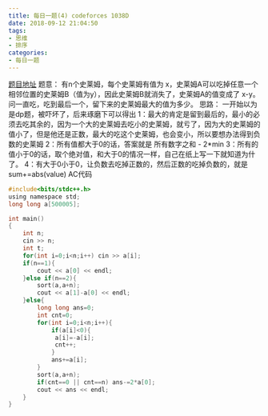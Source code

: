 ```yaml
---
title: 每日一题(4) codeforces 1038D
date: 2018-09-12 21:04:50
tags:
- 思维
- 排序
categories:
- 每日一题
---
```

[题目地址](http://codeforces.com/contest/1038/problem/D)
题意：
有n个史莱姆，每个史莱姆有值为 x，史莱姆A可以吃掉任意一个相邻位置的史莱姆B（值为y），因此史莱姆B就消失了，史莱姆A的值变成了 x-y。问一直吃，吃到最后一个，留下来的史莱姆最大的值为多少。
思路：
一开始以为是dp题，被吓坏了，后来琢磨下可以得出
1：最大的肯定是留到最后的，最小的必须去吃其余的，因为一个大的史莱姆去吃小的史莱姆，就亏了，因为大的史莱姆的值小了，但是他还是正数，最大的吃这个史莱姆，也会变小，所以要想办法得到负数的史莱姆
2：所有值都大于0的话，答案就是 所有数字之和 - 2*min
3：所有的值小于0的话，取个绝对值，和大于0的情况一样，自己在纸上写一下就知道为什了。
4：有大于0小于0，让负数去吃掉正数的，然后正数的吃掉负数的，就是 sum+=abs(value)
AC代码
```C
#include<bits/stdc++.h>
using namespace std;
long long a[500005];

int main()
{
	int n;
	cin >> n;
	int t;
	for(int i=0;i<n;i++) cin >> a[i];
	if(n==1){
		cout << a[0] << endl;
	}else if(n==2){
		sort(a,a+n);
		cout << a[1]-a[0] << endl;
	}else{
		long long ans=0;
		int cnt=0;
		for(int i=0;i<n;i++){
			if(a[i]<0){
			 a[i]=-a[i];
			 cnt++;	
			}
			ans+=a[i];
		}
		sort(a,a+n);
		if(cnt==0 || cnt==n) ans-=2*a[0];
		cout << ans << endl;
	}
}
```

